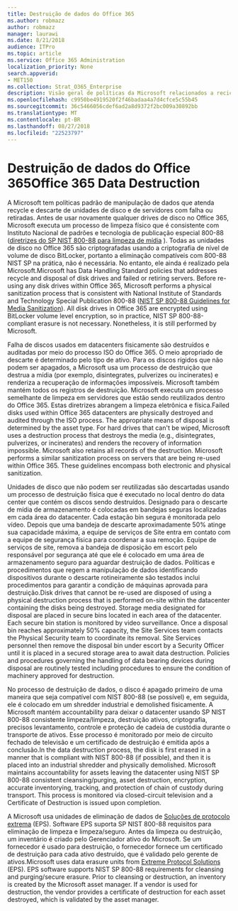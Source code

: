 ```yaml
---
title: Destruição de dados do Office 365
ms.author: robmazz
author: robmazz
manager: laurawi
ms.date: 8/21/2018
audience: ITPro
ms.topic: article
ms.service: Office 365 Administration
localization_priority: None
search.appverid:
- MET150
ms.collection: Strat_O365_Enterprise
description: Visão geral de políticas da Microsoft relacionados a reciclagem, descarte ou destruição das unidades de disco de datacenter do Office 365 e servidores.
ms.openlocfilehash: c9950be4919520f2f46badaa4a7d4cfce5c55b45
ms.sourcegitcommit: 36c5466056cdef6ad2a8d9372f2bc009a30892bb
ms.translationtype: MT
ms.contentlocale: pt-BR
ms.lasthandoff: 08/27/2018
ms.locfileid: "22523797"
---
```

# <a name="office-365-data-destruction"></a><span data-ttu-id="92a6a-103">Destruição de dados do Office 365</span><span class="sxs-lookup"><span data-stu-id="92a6a-103">Office 365 Data Destruction</span></span>
<span data-ttu-id="92a6a-p101">A Microsoft tem políticas padrão de manipulação de dados que atenda recycle e descarte de unidades de disco e de servidores com falha ou retiradas. Antes de usar novamente qualquer drives de disco no Office 365, Microsoft executa um processo de limpeza físico que é consistente com Instituto Nacional de padrões e tecnologia de publicação especial 800-88 ([diretrizes do SP NIST 800-88 para limpeza de mídia](http://nvlpubs.nist.gov/nistpubs/SpecialPublications/NIST.SP.800-88r1.pdf) ). Todas as unidades de disco no Office 365 são criptografadas usando a criptografia de nível de volume de disco BitLocker, portanto a eliminação compatíveis com 800-88 NIST SP na prática, não é necessária. No entanto, ele ainda é realizado pela Microsoft.</span><span class="sxs-lookup"><span data-stu-id="92a6a-p101">Microsoft has Data Handling Standard policies that addresses recycle and disposal of disk drives and failed or retiring servers. Before re-using any disk drives within Office 365, Microsoft performs a physical sanitization process that is consistent with National Institute of Standards and Technology Special Publication 800-88 ([NIST SP 800-88 Guidelines for Media Sanitization](http://nvlpubs.nist.gov/nistpubs/SpecialPublications/NIST.SP.800-88r1.pdf)). All disk drives in Office 365 are encrypted using BitLocker volume level encryption, so in practice, NIST SP 800-88-compliant erasure is not necessary. Nonetheless, it is still performed by Microsoft.</span></span>

<span data-ttu-id="92a6a-p102">Falha de discos usados em datacenters fisicamente são destruídos e auditadas por meio do processo ISO do Office 365. O meio apropriado de descarte é determinado pelo tipo de ativo. Para os discos rígidos que não podem ser apagados, a Microsoft usa um processo de destruição que destrua a mídia (por exemplo, disintegrates, pulverizes ou incinerates) e renderiza a recuperação de informações impossíveis. Microsoft também mantém todos os registros de destruição. Microsoft executa um processo semelhante de limpeza em servidores que estão sendo reutilizados dentro do Office 365. Estas diretrizes abrangem a limpeza eletrônica e física.</span><span class="sxs-lookup"><span data-stu-id="92a6a-p102">Failed disks used within Office 365 datacenters are physically destroyed and audited through the ISO process. The appropriate means of disposal is determined by the asset type. For hard drives that can't be wiped, Microsoft uses a destruction process that destroys the media (e.g., disintegrates, pulverizes, or incinerates) and renders the recovery of information impossible. Microsoft also retains all records of the destruction. Microsoft performs a similar sanitization process on servers that are being re-used within Office 365. These guidelines encompass both electronic and physical sanitization.</span></span>

<span data-ttu-id="92a6a-p103">Unidades de disco que não podem ser reutilizadas são descartadas usando um processo de destruição física que é executado no local dentro do data center que contém os discos sendo destruídos. Designado para o descarte de mídia de armazenamento é colocadas em bandejas seguras localizadas em cada área do datacenter. Cada estação bin segura é monitorada pelo vídeo. Depois que uma bandeja de descarte aproximadamente 50% atinge sua capacidade máxima, a equipe de serviços de Site entra em contato com a equipe de segurança física para coordenar a sua remoção. Equipe de serviços de site, remova a bandeja de disposição em escort pelo responsável por segurança até que ele é colocado em uma área de armazenamento seguro para aguardar destruição de dados. Políticas e procedimentos que regem a manipulação de dados identificando dispositivos durante o descarte rotineiramente são testados inclui procedimentos para garantir a condição de máquinas aprovada para destruição.</span><span class="sxs-lookup"><span data-stu-id="92a6a-p103">Disk drives that cannot be re-used are disposed of using a physical destruction process that is performed on-site within the datacenter containing the disks being destroyed. Storage media designated for disposal are placed in secure bins located in each area of the datacenter. Each secure bin station is monitored by video surveillance. Once a disposal bin reaches approximately 50% capacity, the Site Services team contacts the Physical Security team to coordinate its removal. Site Services personnel then remove the disposal bin under escort by a Security Officer until it is placed in a secured storage area to await data destruction. Policies and procedures governing the handling of data bearing devices during disposal are routinely tested including procedures to ensure the condition of machinery approved for destruction.</span></span>

<span data-ttu-id="92a6a-p104">No processo de destruição de dados, o disco é apagado primeiro de uma maneira que seja compatível com NIST 800-88 (se possível) e, em seguida, ele é colocado em um shredder industrial e demolished fisicamente. A Microsoft mantém accountability para deixar o datacenter usando SP NIST 800-88 consistente limpeza/limpeza, destruição ativos, criptografia, precisos levantamento, controle e proteção de cadeia de custódia durante o transporte de ativos. Esse processo é monitorado por meio de circuito fechado de televisão e um certificado de destruição é emitida após a conclusão.</span><span class="sxs-lookup"><span data-stu-id="92a6a-p104">In the data destruction process, the disk is first erased in a manner that is compliant with NIST 800-88 (if possible), and then it is placed into an industrial shredder and physically demolished. Microsoft maintains accountability for assets leaving the datacenter using NIST SP 800-88 consistent cleansing/purging, asset destruction, encryption, accurate inventorying, tracking, and protection of chain of custody during transport. This process is monitored via closed-circuit television and a Certificate of Destruction is issued upon completion.</span></span>

<span data-ttu-id="92a6a-p105">A Microsoft usa unidades de eliminação de dados de [Soluções de protocolo extrema](http://www.enterprisedataerasure.com/) (EPS). Software EPS suporta SP NIST 800-88 requisitos para eliminação de limpeza e limpeza/seguro. Antes da limpeza ou destruição, um inventário é criado pelo Gerenciador ativo do Microsoft. Se um fornecedor é usado para destruição, o fornecedor fornece um certificado de destruição para cada ativo destruído, que é validado pelo gerente de ativos.</span><span class="sxs-lookup"><span data-stu-id="92a6a-p105">Microsoft uses data erasure units from [Extreme Protocol Solutions](http://www.enterprisedataerasure.com/) (EPS). EPS software supports NIST SP 800-88 requirements for cleansing and purging/secure erasure. Prior to cleansing or destruction, an inventory is created by the Microsoft asset manager. If a vendor is used for destruction, the vendor provides a certificate of destruction for each asset destroyed, which is validated by the asset manager.</span></span>